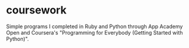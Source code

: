 # coursework

Simple programs I completed in Ruby and Python through App Academy Open and Coursera's "Programming for Everybody (Getting Started with Python)". 
